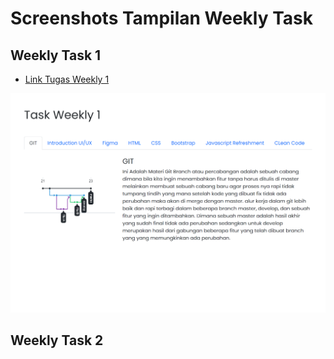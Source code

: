 # Screenshots Tampilan Weekly Task

## Weekly Task 1

- [Link Tugas Weekly 1](praktikum/week1/index.html) <br>

![Weekly 1](screenshots/weeklytask1.png)

## Weekly Task 2

<!-- - [Link Tugas Weekly 2](praktikum/week2) <br> -->

<!-- ![Weekly 1](screenshots/weeklytask1.png) -->
